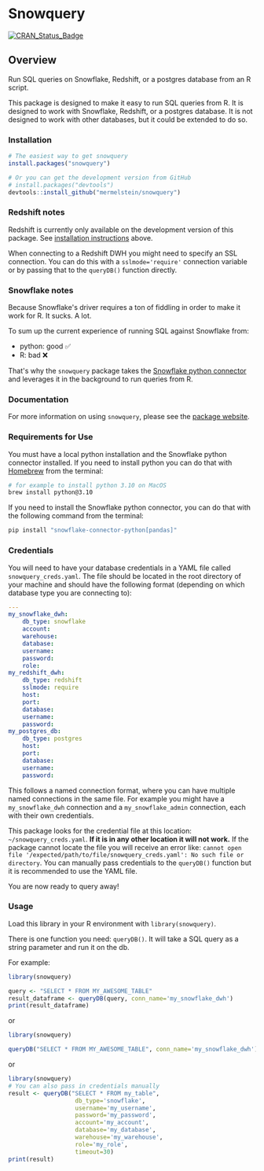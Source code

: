 # Snowquery

<!-- badges: start -->
[![CRAN_Status_Badge](https://www.r-pkg.org/badges/version/snowquery)](https://cran.r-project.org/package=snowquery)
<!-- badges: end -->

## Overview

Run SQL queries on Snowflake, Redshift, or a postgres database from an R script. 

This package is designed to make it easy to run SQL queries from R. It is designed to work with Snowflake, Redshift, or a postgres database. It is not designed to work with other databases, but it could be extended to do so.

### Installation

```r
# The easiest way to get snowquery
install.packages("snowquery")

# Or you can get the development version from GitHub
# install.packages("devtools")
devtools::install_github("mermelstein/snowquery")
```

### Redshift notes

Redshift is currently only available on the development version of this package. See [installation instructions](#installation) above.

When connecting to a Redshift DWH you might need to specify an SSL connection. You can do this with a `sslmode='require'` connection variable or by passing that to the `queryDB()` function directly.

### Snowflake notes

Because Snowflake's driver requires a ton of fiddling in order to make it work for R. It sucks. A lot.

To sum up the current experience of running SQL against Snowflake from:

  - python: good &#x2705;
  - R: bad &#x274C;

That's why the `snowquery` package takes the [Snowflake python connector](https://docs.snowflake.com/en/developer-guide/python-connector/python-connector-pandas) and leverages it in the background to run queries from R.

### Documentation

For more information on using `snowquery`, please see the [package website](https://snowquery.org).

### Requirements for Use

You must have a local python installation and the Snowflake python connector installed. If you need to install python you can do that with [Homebrew](https://brew.sh/) from the terminal:

```bash
# for example to install python 3.10 on MacOS
brew install python@3.10
```

If you need to install the Snowflake python connector, you can do that with the following command from the terminal:
```bash
pip install "snowflake-connector-python[pandas]"
```

### Credentials

You will need to have your database credentials in a YAML file called `snowquery_creds.yaml`. The file should be located in the
root directory of your machine and should have the following format (depending on which database type you are connecting to):

```yaml
---
my_snowflake_dwh:
    db_type: snowflake
    account: 
    warehouse: 
    database: 
    username: 
    password: 
    role: 
my_redshift_dwh:
    db_type: redshift
    sslmode: require
    host: 
    port: 
    database: 
    username: 
    password: 
my_postgres_db:
    db_type: postgres
    host: 
    port: 
    database: 
    username: 
    password: 

```

This follows a named connection format, where you can have multiple named connections in the same file. For example you might have a `my_snowflake_dwh` connection and a `my_snowflake_admin` connection, each with their own credentials.

This package looks for the credential file at this location: `~/snowquery_creds.yaml`. **If it is in any other location it will not work.** If the package cannot locate the file you will receive an error like: `cannot open file '/expected/path/to/file/snowquery_creds.yaml': No such file or directory`. You can manually pass credentials to the `queryDB()` function but it is recommended to use the YAML file.

You are now ready to query away!

### Usage

Load this library in your R environment with `library(snowquery)`.

There is one function you need: `queryDB()`. It will take a SQL query as a string parameter and run it on the db.

For example:

```R
library(snowquery)

query <- "SELECT * FROM MY_AWESOME_TABLE"
result_dataframe <- queryDB(query, conn_name='my_snowflake_dwh')
print(result_dataframe)
```

or 

```R
library(snowquery)

queryDB("SELECT * FROM MY_AWESOME_TABLE", conn_name='my_snowflake_dwh')
```

or

```R
library(snowquery)
# You can also pass in credentials manually
result <- queryDB("SELECT * FROM my_table",
                   db_type='snowflake',
                   username='my_username',
                   password='my_password',
                   account='my_account',
                   database='my_database',
                   warehouse='my_warehouse',
                   role='my_role',
                   timeout=30)
print(result)
```